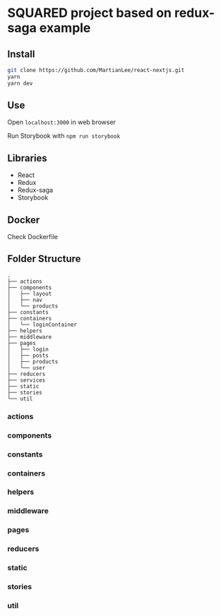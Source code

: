 # SQUARED project based on redux-saga example

## Install

```bash
git clone https://github.com/MartianLee/react-nextjs.git
yarn
yarn dev
```

## Use

Open ``localhost:3000`` in web browser 

Run Storybook with ``npm run storybook``

## Libraries

* React
* Redux
* Redux-saga
* Storybook

## Docker

Check Dockerfile

## Folder Structure
```tree
.
├── actions
├── components
│   ├── layout
│   ├── nav
│   └── products
├── constants
├── containers
│   └── loginContainer
├── helpers
├── middleware
├── pages
│   ├── login
│   ├── posts
│   ├── products
│   └── user
├── reducers
├── services
├── static
├── stories
└── util
```

### actions
### components
### constants
### containers
### helpers
### middleware
### pages
### reducers
### static
### stories
### util